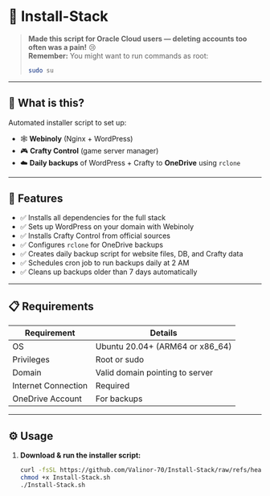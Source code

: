 # 🚀 Install-Stack

> **Made this script for Oracle Cloud users — deleting accounts too often was a pain!** 😢  
> **Remember:** You might want to run commands as root:  
> ```bash
> sudo su
> ```

---

## 🎯 What is this?

Automated installer script to set up:

- 🕸️ **Webinoly** (Nginx + WordPress)  
- 🎮 **Crafty Control** (game server manager)  
- ☁️ **Daily backups** of WordPress + Crafty to **OneDrive** using `rclone`

---

## 🌟 Features

- ✅ Installs all dependencies for the full stack  
- ✅ Sets up WordPress on your domain with Webinoly  
- ✅ Installs Crafty Control from official sources  
- ✅ Configures `rclone` for OneDrive backups  
- ✅ Creates daily backup script for website files, DB, and Crafty data  
- ✅ Schedules cron job to run backups daily at 2 AM  
- ✅ Cleans up backups older than 7 days automatically

---

## 📋 Requirements

| Requirement         | Details                           |
|---------------------|---------------------------------|
| OS                  | Ubuntu 20.04+ (ARM64 or x86_64) |
| Privileges          | Root or sudo                    |
| Domain              | Valid domain pointing to server |
| Internet Connection | Required                        |
| OneDrive Account    | For backups                    |

---

## ⚙️ Usage

1. **Download & run the installer script:**

   ```bash
   curl -fsSL https://github.com/Valinor-70/Install-Stack/raw/refs/heads/main/Install-Stack.sh -o Install-Stack.sh
   chmod +x Install-Stack.sh
   ./Install-Stack.sh
